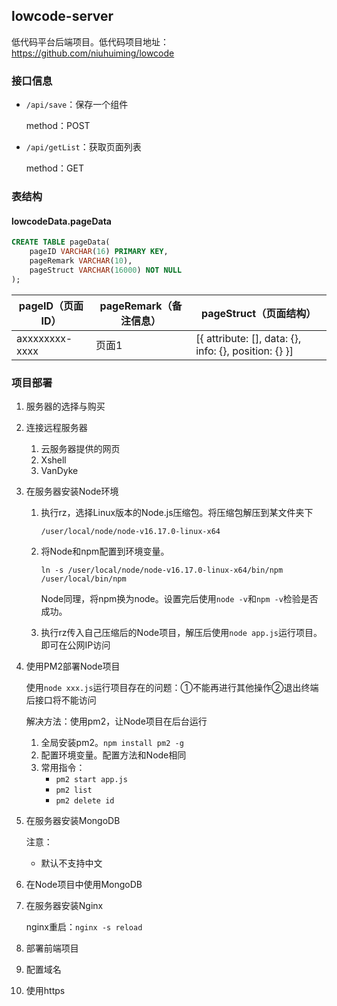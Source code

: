 ## lowcode-server

低代码平台后端项目。低代码项目地址：https://github.com/niuhuiming/lowcode



### 接口信息

- `/api/save`：保存一个组件

  method：POST

- `/api/getList`：获取页面列表

  method：GET

### 表结构

#### lowcodeData.pageData

```sql
CREATE TABLE pageData( 
    pageID VARCHAR(16) PRIMARY KEY, 
    pageRemark VARCHAR(10),
    pageStruct VARCHAR(16000) NOT NULL
);
```

| pageID（页面ID） | pageRemark（备注信息） | pageStruct（页面结构）                                |
| ---------------- | ---------------------- | ----------------------------------------------------- |
| axxxxxxxx-xxxx   | 页面1                  | [{ attribute: [], data: {}, info: {}, position: {} }] |

### 项目部署

1. 服务器的选择与购买

2. 连接远程服务器

   1. 云服务器提供的网页
   2. Xshell
   3. VanDyke

3. 在服务器安装Node环境

   1. 执行rz，选择Linux版本的Node.js压缩包。将压缩包解压到某文件夹下

      ```shell
      /user/local/node/node-v16.17.0-linux-x64
      ```

   2. 将Node和npm配置到环境变量。

      ```shell
      ln -s /user/local/node/node-v16.17.0-linux-x64/bin/npm /user/local/bin/npm
      ```

      Node同理，将npm换为node。设置完后使用`node -v`和`npm -v`检验是否成功。

   3. 执行rz传入自己压缩后的Node项目，解压后使用`node app.js`运行项目。即可在公网IP访问

4. 使用PM2部署Node项目

   使用`node xxx.js`运行项目存在的问题：①不能再进行其他操作②退出终端后接口将不能访问

   解决方法：使用pm2，让Node项目在后台运行

   1. 全局安装pm2。`npm install pm2 -g`
   2. 配置环境变量。配置方法和Node相同
   3. 常用指令：
      - `pm2 start app.js`
      - `pm2 list`
      - `pm2 delete id`

5. 在服务器安装MongoDB

   注意：

   - 默认不支持中文

6. 在Node项目中使用MongoDB

7. 在服务器安装Nginx

   nginx重启：`nginx -s reload`

8. 部署前端项目

9. 配置域名

10. 使用https
